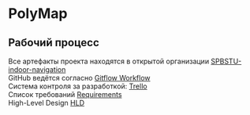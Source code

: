 # PolyMap

## Рабочий процесс 
Все артефакты проекта находятся в открытой организации [SPBSTU-indoor-navigation](https://github.com/SPBSTU-indoor-navigation)\
GitHub ведётся согласно [Gitflow Workflow](https://www.atlassian.com/git/tutorials/comparing-workflows/gitflow-workflow)\
Система контроля за разработкой: [Trello](https://trello.com/polymapproject)\
Список требований [Requirements](./Requirements.md)\
High-Level Design [HLD](./HLD.md)
